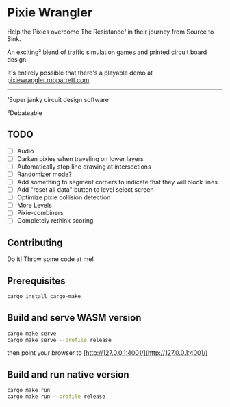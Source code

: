 # Pixie Wrangler

Help the Pixies overcome The Resistance¹ in their journey from Source to Sink.

An exciting² blend of traffic simulation games and printed circuit board design.

It's entirely possible that there's a playable demo at [pixiewrangler.robparrett.com](https://pixiewrangler.robparrett.com).

---

¹Super janky circuit design software

²Debateable

## TODO

- [ ] Audio
- [ ] Darken pixies when traveling on lower layers
- [ ] Automatically stop line drawing at intersections
- [ ] Randomizer mode?
- [ ] Add something to segment corners to indicate that they will block lines
- [ ] Add "reset all data" button to level select screen
- [ ] Optimize pixie collision detection
- [ ] More Levels
- [ ] Pixie-combiners
- [ ] Completely rethink scoring

## Contributing

Do it! Throw some code at me!

## Prerequisites

```bash
cargo install cargo-make
```

## Build and serve WASM version

```bash
cargo make serve
cargo make serve --profile release
```

then point your browser to [http://127.0.0.1:4001/](http://127.0.0.1:4001/)

## Build and run native version

```bash
cargo make run
cargo make run --profile release
```

